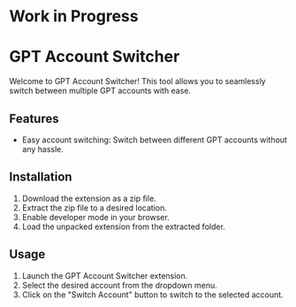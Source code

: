 # Work in Progress

# GPT Account Switcher

Welcome to GPT Account Switcher! This tool allows you to seamlessly switch between multiple GPT accounts with ease.

## Features

- Easy account switching: Switch between different GPT accounts without any hassle.

## Installation

1. Download the extension as a zip file.
2. Extract the zip file to a desired location.
3. Enable developer mode in your browser.
4. Load the unpacked extension from the extracted folder.

## Usage

1. Launch the GPT Account Switcher extension.
2. Select the desired account from the dropdown menu.
3. Click on the "Switch Account" button to switch to the selected account.

